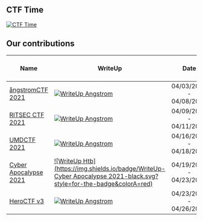 ## CTF Time

[![CTF Time](https://img.shields.io/badge/CTF%20Time-n0internsh1p-black.svg?style=for-the-badge&colorA=black&logo=data:image/png;base64,iVBORw0KGgoAAAANSUhEUgAAABAAAAAQCAYAAAAf8/9hAAABIklEQVQ4EZ2SUUsCQRSFT4H2Vk8FUUHhUiSIuzNuEj4mUW8iKpaVqKn91ug/fTLuruyaLtbAx9zh3nPuHWYkSd+64r/ox6rgTDgTnKe4EFzGeILrDdwIp10tVOCvpMTacwd0AjremZVBOkC37Epal4nZN+xCRpQcUHydQgDFfBLN1p0jnzy2C62NnvfUhxw2GuB5By5BKSCLD6Usvwwol4tLcdVAHhUfKv7aR3qOO98H0DDQsBsw4PJLUgZ0485NA4824imEdZJcM4CHIJqApHPLQNtApwbdGvTuoB/jYofLtS242paPGHiHyzu/VGEQwNDCKITPEGZ1mNfhK96ndZiEMLZR3XsyQUfQE/QFb4KhYCyYCmaCeRxPBCPBh+A1ql8AwvWtPYtBNU4AAAAASUVORK5CYII=)](https://ctftime.org/team/151024)  

## Our contributions

| Name                                               | WriteUp                | Date |Score|CTF Time Weight| Classement |
|-------------------|------|:---:|:----------:|------------|------------|
| [ångstromCTF 2021](https://ctftime.org/event/1265) | [![WriteUp Angstrom](https://img.shields.io/badge/WriteUp-ångstrom-black.svg?style=for-the-badge&colorA=red)](ANGSTROMCTF2021/) |04/03/2021 - 04/08/2021|800|46,09|296 / 1502|
| [RITSEC CTF 2021](https://ctftime.org/event/1309) | [![WriteUp Angstrom](https://img.shields.io/badge/WriteUp-RITSEC-black.svg?style=for-the-badge&colorA=red)](RITSEC2021/) |04/09/2021 - 04/11/2021|5585|26,81|26 / 723|
| [UMDCTF 2021](https://ctftime.org/event/1288) | [![WriteUp Angstrom](https://img.shields.io/badge/WriteUp-UMDCTF-black.svg?style=for-the-badge&colorA=red)](UMDCTF2021/) |04/16/2021 - 04/18/2021|11129|24,02|20 / 484|
| [Cyber Apocalypse 2021](https://ctftime.org/event/1304) | [![WriteUp Htb](https://img.shields.io/badge/WriteUp-Cyber Apocalypse 2021-black.svg?style=for-the-badge&colorA=red)](CyberApocalypse/) |04/19/2021 - 04/23/2021|6625|24,03|198|
| [HeroCTF v3](https://ctftime.org/event/1284) | [![WriteUp Angstrom](https://img.shields.io/badge/WriteUp-Heroctf-black.svg?style=for-the-badge&colorA=red)](Heroctfv3/) |04/23/2021 - 04/26/2021||||
